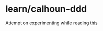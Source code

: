 # learn/calhoun-ddd

Attempt on experimenting while reading [this](https://www.calhoun.io/moving-towards-domain-driven-design-in-go/)